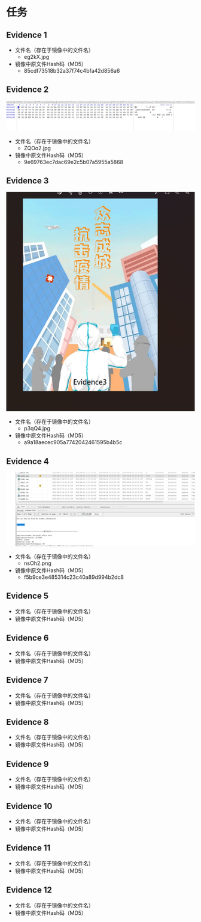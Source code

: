 # 任务
## Evidence 1
- 文件名（存在于镜像中的文件名）
	- eg2kX.jpg
- 镜像中原文件Hash码（MD5）
	- 85cdf73518b32a37f74c4bfa42d856a6
## Evidence 2
![](attachments/Pasted%20image%2020230308111303.png)
- 文件名（存在于镜像中的文件名）
	- ZQOo2.jpg
- 镜像中原文件Hash码（MD5）
	- 9e69763ec7dac69e2c5b07a5955a5868
## Evidence 3
![](attachments/Pasted%20image%2020230308102145.png)
- 文件名（存在于镜像中的文件名）
	- p3qQ4.jpg
- 镜像中原文件Hash码（MD5）
	- a9a18aecec905a7742042461595b4b5c
## Evidence 4
![](attachments/Pasted%20image%2020230308090728.png)
- 文件名（存在于镜像中的文件名）
	- nsOh2.png
- 镜像中原文件Hash码（MD5）
	- f5b9ce3e485314c23c40a89d994b2dc8
## Evidence 5
- 文件名（存在于镜像中的文件名）
- 镜像中原文件Hash码（MD5）
## Evidence 6
- 文件名（存在于镜像中的文件名）
- 镜像中原文件Hash码（MD5）
## Evidence 7
- 文件名（存在于镜像中的文件名）
- 镜像中原文件Hash码（MD5）
## Evidence 8
- 文件名（存在于镜像中的文件名）
- 镜像中原文件Hash码（MD5）
## Evidence 9
- 文件名（存在于镜像中的文件名）
- 镜像中原文件Hash码（MD5）
## Evidence 10
- 文件名（存在于镜像中的文件名）
- 镜像中原文件Hash码（MD5）
## Evidence 11
- 文件名（存在于镜像中的文件名）
- 镜像中原文件Hash码（MD5）
## Evidence 12
- 文件名（存在于镜像中的文件名）
- 镜像中原文件Hash码（MD5）